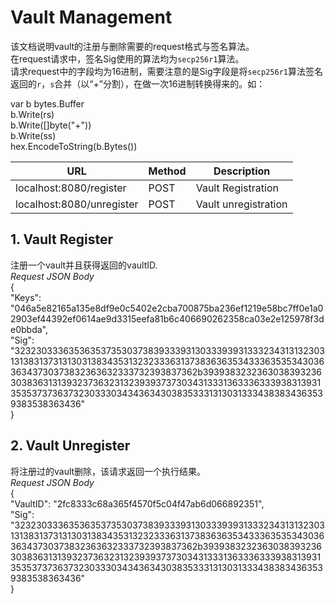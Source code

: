 # Vault Management

该文档说明vault的注册与删除需要的request格式与签名算法。  
在request请求中，签名Sig使用的算法均为`secp256r1`算法。  
请求request中的字段均为16进制，需要注意的是Sig字段是将`secp256r1`算法签名返回的`r`，`s`合并（以“+”分割），在做一次16进制转换得来的。如：  
  
var b bytes.Buffer  
b.Write(rs)  
b.Write([]byte("+"))  
b.Write(ss)  
hex.EncodeToString(b.Bytes())
  
URL     | Method    | Description
-------- | ----- | ------
localhost:8080/register  | POST | Vault Registration
localhost:8080/unregister  | POST | Vault unregistration  

## 1. Vault Register

注册一个vault并且获得返回的vaultID.  
*Request JSON Body*  
{  
  "Keys":  
  "046a5e82165a135e8df9e0c5402e2cba700875ba236ef1219e58bc7ff0e1a02903ef44392ef0614ae9d3315eefa81b6c406690262358ca03e2e125978f3de0bbda",  
  "Sig": "32323033363536353735303738393339313033393931333234313132303131383137313130313834353132323336313738363635343336353534303636343730373832363632333732393837362b3939383232363038393236303836313139323736323132393937373034313331363336333938313931353537373637323033303434363430383533313130313334383834363539383538363436"  
}  

## 2. Vault Unregister
 
将注册过的vault删除，该请求返回一个执行结果。  
*Request JSON Body*  
{  
  "VaultID":  "2fc8333c68a365f4570f5c04f47ab6d066892351",  
  "Sig": "32323033363536353735303738393339313033393931333234313132303131383137313130313834353132323336313738363635343336353534303636343730373832363632333732393837362b3939383232363038393236303836313139323736323132393937373034313331363336333938313931353537373637323033303434363430383533313130313334383834363539383538363436"  
}
